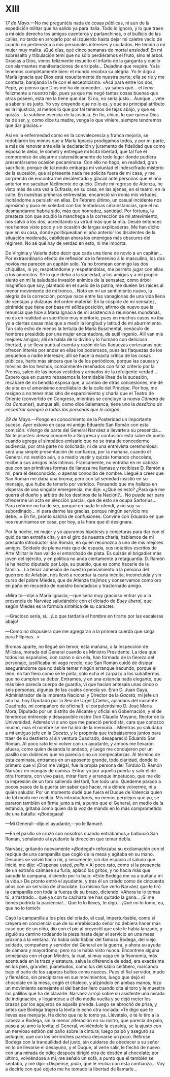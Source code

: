 # XIII

*17 de Mayo*.—No me preguntéis nada de cosas públicas, ni aun de la expedición
militar que ha salido ya para Italia. Todo lo ignoro, y lo que traen a mi oído
derecho los amigos cuenteros y parlanchines, o el bullicio de las calles, no
tardo en arrojarlo por el izquierdo hasta dejar mi caletre vacío de cuanto no
pertenezca a mis personales intereses y cuidados. He tenido a mi mujer muy
malita. ¡Qué días, qué cinco semanas de mortal ansiedad! En mi sobresalto
y tribulación temí que no sólo perdiéramos el fruto, sino el árbol. Gracias
a Dios, vimos felizmente resuelto el infarto de la garganta y cuello con
alarmantes manifestaciones de erisipela… Dejadme que respire. Ya la tenemos
completamente bien: el mundo recobra su alegría. Yo le digo a María Ignacia que
Dios está resueltamente de nuestra parte; ella se ríe y me contesta, barajando
la fe con el escepticismo: «Acá para entre los dos, Pepe, yo pienso que Dios me
ha de conceder… ya sabes qué… el *tener* felizmente a nuestro hijo, pues ya
que me negó tantas cosas buenas que otras poseen, esta me la tiene que dar. Si
no, no sería justo… Aunque… vete a saber si es justo. Yo voy creyendo que
no lo es, y que su principal atributo es la injusticia, al menos lo que por tal
tenemos de tejas abajo, y que es quizás… la sublime esencia de la justicia.
En fin, chico, lo que quiera Dios ha de ser, y, como dice tu madre, venga lo
que viniere, siempre tendremos que dar gracias.»

Así en la enfermedad como en la convalecencia y franca mejoría, se redoblaron
los mimos que a María Ignacia prodigamos todos, y por mi parte, a más de
renovar ante ella la declaración y juramento de fidelidad que como esposo le
debo, le sometí y entregué mi lícita libertad, que tal fue el compromiso de
alejarme sistemáticamente de todo lugar donde pudiera presentárseme ocasión
pecaminosa. Con ello no hago, en realidad, gran sacrificio, porque de tal modo
embarga mi voluntad el indescifrado misterio de la sucesión, que al presente
nada me solicita fuera de mi casa, y me sorprendo de encontrarme desalentado
y glacial ante personas que el año anterior me sacaban fácilmente de quicio.
Desde mi regreso de Atienza, he visto más de una vez a Eufrasia, en su casa, en
las ajenas, en el teatro, en la calle. En nuestras primeras entrevistas,
encareció sin ironía mis virtudes, incitándome a persistir en ellas. En Febrero
último, un casual incidente nos aproximó y puso en soledad con tan tentadoras
circunstancias, que el no desmandarme habría sido, más que honradez, santidad.
Por fortuna, la presteza con que acudió la manchega a la corrección de mi
atrevimiento, nos salvó a los dos, acreditando su virtud más que la mía. Desde
entonces nos hemos visto poco y sin ocasión de largas explicaderas. Me han
dicho que en su casa, donde politiqueaban el año anterior los disidentes de la
situación moderada, cabildean ahora los enemigos más obscuros del régimen. No
sé qué hay de verdad en esto, ni me importa.

De Virginia y Valeria debo decir que cada una tiene de novio a un capitán…
Por extraordinario efecto de reflexión de lo femenino a lo masculino, los dos
novios me parecen un capitán solo. Ya no bromean conmigo las dos chiquillas, ni
yo, respetándome y respetándolas, me permito jugar con ellas a los amorcitos.
Sé lo que debo a la sociedad, a los amigos y a mí propio: siento en mí la
saludable invasión anímica de la sensatez; como árbol magnífico que soy,
plantado en el suelo de la patria, me duelen las raíces al menor movimiento de
mi tronco… Noto en mí un sentimiento nuevo, la alegría de la corrección,
porque nace entre las vanaglorias de una vida llena de ventajas y dulzuras del
orden material. En la cúspide de mi sensatez, pirámide que tiene por base mi
sólida posición, afirmo de nuevo que la renuncia que hice a María Ignacia de mi
asistencia a reuniones mundanas, no es en realidad un sacrificio muy meritorio,
pues en muchos casos no iba yo a ciertas casas más que a medir la longitud
y latitud de mi aburrimiento. Tan sólo echo de menos la tertulia de María
Buschental, cenáculo de hombres presidido por una mujer encantadora, de sutil
ingenio. Allí van mis mejores amigos; allí se habla de lo divino y lo humano
con deliciosa libertad, y se lleva puntual cuenta y razón de las flaquezas
cortesanas que ofrecen interés por andar en ellas los poderosos, pues las
flaquezas de los pequeños a nadie interesan; allí se hace la exacta crítica de
las cosas públicas, harto más sincera que la de los periódicos, porque las
causas y móviles de los hechos, comúnmente reseñados con falaz criterio por la
Prensa, salen de las bocas vestidos y armados de la refulgente verdad… Espero
que en cuanto rebasemos la formidable línea de la sucesión, recabaré de mi
bendita esposa que, a cambio de otras concesiones, me dé de alta en el
amenísimo conciliábulo de la calle del Príncipe. Por hoy, me resigno a no tener
más sitio de esparcimiento y charla que el Teatro de Oriente (convertido en
Congreso, mientras se concluye la nueva *Cámara de los Comunes*), aunque allí,
como dice Salamanca, tiene uno la *desdicha de encontrar siempre a todas las
personas que le cargan*.

*29 de Mayo*.—Pongo en conocimiento de la Posteridad un importante suceso. Ayer
estuvo en casa mi amigo Eduardo San Román con esta comisión: «Vengo de parte
del General Narváez a llevarte a su presencia… No te asustes: desea
conocerte.» Sorpresa y confusión: esta sube de punto cuando agrega el simpático
emisario que no se trata de concederme audiencia, por otra parte no solicitada,
ni de una entrevista ceremoniosa: será una simple presentación de confianza,
por la mañana, cuando el General, no vestido aún, o a medio vestir y quizás
tomando chocolate, recibe a sus amigos más íntimos. Francamente, no entraba en
mi cabeza que con tan primitivas formas de llaneza me llamase y recibiese D.
Ramón a mí, para él desconocido, o apenas conocido de nombre. Llegué a creer
que San Román me daba una broma; pero con tal seriedad insistió en su mensaje,
que hube de tenerlo por verídico. Pensando que me hallaba en vísperas de una
singular emergencia, me dije: «¿Qué es esto? ¿Para qué me querrá el dueño
y árbitro de los destinos de la Nación?… No puede ser para ofrecerme un acta
en elección parcial, que de esto se ocupa Sartorius… Para reñirme no ha de
ser, porque en nada le ofendí, y no soy su subordinado… ni para darme las
gracias, porque ningún servicio me debe…» En fin, pronto saldría de
confusiones. Convine con Eduardo en que nos reuniríamos en casa, por hoy, a la
hora que él designara.

Por la noche, mi mujer y yo apuramos hipótesis y conjeturas para dar con el
quid de tan extraña cita, y en el giro de nuestra charla, hablamos de mi
presunto introductor San Román, en quien reconozco a uno de mis mejores amigos.
Soldado de pluma más que de espada, sus notables escritos de Arte Militar le
han valido el entorchado de plata. Es quizás el brigadier más joven del
ejército, y en política no anda ciertamente a retaguardia: D. Ramón le ha hecho
diputado por Loja, su pueblo, que es como hacerle de la familia… La tenaz
adhesión de nuestro pensamiento a la persona del guerrero de Arlabán, nos llevó
a recordar la carta inédita, inconcluida y sin curso del pobre Miedes, que de
Atienza trajimos y conservamos como oro en paño en recuerdo de nuestro
bondadoso y trastornado amigo.

«Mira tú—dije a María Ignacia,—que sería muy gracioso entrar yo a la presencia
de Narváez saludándole con el dictado de *Buey liberal*, que según Miedes es la
fórmula sintética de su carácter.

—Gracioso sería, sí… ¡Lo que tardaría el hombre en tirarte por las escaleras
abajo!

—Como no dispusiera que me agregaran a la primera cuerda que salga para
Filipinas…»

Bromas aparte, no llegué sin temor, esta mañana, a la Inspección de Milicias,
morada del General cuando es Ministro Presidente. La idea que todos los
españoles, con razón o sin ella, han formado de la fiereza del personaje,
justificaba mi vago recelo, que San Román cuidó de disipar asegurándome que no
debía temer ningún arranque iracundo, porque el león, no tan fiero como se le
pinta, sólo echa el zarpazo a los subalternos que no cumplen su deber.
Entramos, y en una estancia nada elegante, que más bien parecía cuerpo de
guardia, vi que hacían antesala unas cinco o seis personas, algunas de las
cuales conocía yo. Eran D. Juan Gaya, Administrador de la Imprenta Nacional
y Director de la *Gaceta*, mi jefe un año ha, hoy Diputado por la Seo de Urgel
(¡Cielos, apiadaos del inocente Cuadrado, mi compañero de oficina!); el
corpulentísimo D. José María Mora, Diputado por un distrito de Alicante
y oficial en Gobernación, y el de tenebroso entrecejo y desapacible rostro Don
Claudio Moyano, Rector de la Universidad. Además vi a uno que me pareció
periodista, cara que conozco mucho, mas el nombre se me ha ido de la memoria…
Mientras yo saludaba a mi antiguo jefe en la *Gaceta*, y le proponía que
trabajásemos juntos para traer de su destierro al sin ventura Cuadrado,
desapareció Eduardo San Román. Al poco rato le vi volver con un ayudante,
y ambos me llevaron afuera, como quien desanda lo andado, y luego me condujeron
por un pasillo con dobleces que no parecía sino un rompecabezas. Al término de
esta caminata, entramos en un aposento grande, todo claridad, donde lo primero
que vi ¡Dios me valga!, fue la propia persona del *Túrdulo* D. Ramón Narváez en
mangas de camisa. Entrar yo por aquella puerta y salir él de otra frontera, con
vivo paso, mirar fiero y arranque impetuoso, que me dio la impresión de un toro
saliendo del toril, fue todo uno. Quedeme parado a pocos pasos de la puerta sin
saber qué hacer, ni a dónde volverme, ni a quién saludar. Por un momento dudé
que fuera el Duque de Valencia quien de tal modo me recibía. Mis introductores,
no menos perplejos que yo, se pararon también en firme junto a mí, a punto que
el General, en medio de la estancia, gritaba como quien da la voz de mando en
lo más comprometido de una batalla: «¡Bodegaaa!

—Mi General—dijo el ayudante,—yo le llamaré.

—En el pasillo se cruzó con nosotros cuando entrábamos,» balbució San Román,
señalando al ayudante la dirección que tomar debía.

Narváez, gritando nuevamente «¡Bodega!» reforzaba su exclamación con el repique
de una campanilla que cogió de la mesa y agitaba en su mano. Después se volvió
hacia mí, y secamente, sin dar espacio al saludo que inicié, me dijo: «Dispense
usted, *pollo.»* Al poco rato, como si la presencia de un extraño calmase su
furia, aplacó los gritos, y no hacía más que sacudir la campana, diciendo por
lo bajo: «Este Bodega me va a quitar a mí la vida.» De pronto entró el
ayudante, y tras él un criado como de cincuenta años con un servicio de
chocolate. Lo mismo fue verlo Narváez que le tiró la campanilla con toda la
fuerza de su brazo, diciendo: «Ahora te lo tomas tú, arrastrado… que ya con
tu cachaza me has quitado la gana… ¡Si me tienes podrida la paciencia!… Que
te lo lleves, te digo… ¡Qué no lo tomo, ea, que no lo tomo!»

Cayó la campanilla a los pies del criado, el cual, imperturbable, como si
creyera en conciencia que de su enrabiscado señor no debiera hacer más caso que
de un niño, dio con el pie al proyectil que este le había lanzado, y siguió su
camino rodeando la pieza hasta dejar el servicio en una mesa próxima a la
ventana. Yo había oído hablar del famoso Bodega, del viejo soldado, compañero
y servidor del General en la guerra, y ahora su ayuda de cámara y mayordomo;
pero no le había visto nunca. Encontrele alguna semejanza con el gran Miedes,
la cual, si muy vaga en la fisonomía, más acentuada en la traza y estatura,
salva la diferencia de edad, era exactísima en los pies, grandes, juanetudos,
como los del sabio celtíbero, marcando bajo el paño de los zapatos bultos como
nueces. Pues el fiel servidor, mudo y flemático, sin precipitarse en sus
movimientos, luego que dejó el chocolate en la mesa, cogió el chaleco,
y alzándolo en ambas manos, hizo un movimiento semejante al del banderillero
cuando cita al toro y le muestra los palillos que ha de clavarle. Narváez
arrojó sobre su asistente una mirada de indignación, y llegándose a él dio
media vuelta y se dejó meter los brazos por los agujeros de aquella prenda.
Luego se abrochó de prisa, y antes que Bodega trajera la levita le echó otra
rociada: «Te digo que te lleves ese menjurje. He dicho que no lo tomo ya.
Llévatelo, o te lo tiro a la cabeza.» Bodega, sin la menor alteración en su
rostro, que parecía de palo, puso a su amo la levita; el General, volviéndole
la espalda, se la ajustó con un nervioso estirón del paño sobre la cintura;
luego palpó y aseguró su peluquín, que con los berrinches parecía desviarse un
poco. Retirose Bodega con la tranquilidad del justo, sin cuidarse de obedecer
a su señor en lo de llevarse el desayuno, y el Duque, al verle salir, le flechó
de nuevo con una mirada de odio; después dirigió otra de desdén al chocolate;
por último, volviéndose a mí, me señaló un sofá, a punto que él también se
sentaba, y me dijo: «Dispense, *pollo*, que le reciba con esta confianza… Voy
a decirle con qué objeto me he tomado la libertad de llamarle…
